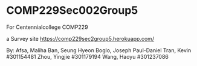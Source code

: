 # COMP229Sec002Group5

For Centennialcollege COMP229

a Survey site
https://comp229sec2group5.herokuapp.com/

By:
Afsa, Maliha
Ban, Seung Hyeon
Boglo, Joseph Paul-Daniel
Tran, Kevin #301154481
Zhou, Yingjie #301179194
Wang, Haoyu #301237086
